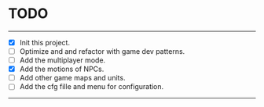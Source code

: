 # TODO

---

- [x] Init this project.
- [ ] Optimize and and refactor with game dev patterns.
- [ ] Add the multiplayer mode.
- [x] Add the motions of NPCs.
- [ ] Add other game maps and units.
- [ ] Add the cfg fille and menu for configuration.

---


